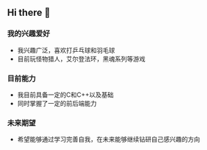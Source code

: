 ## Hi there 👋

### 我的兴趣爱好
- 我兴趣广泛，喜欢打乒乓球和羽毛球
- 目前玩怪物猎人，艾尔登法环，黑魂系列等游戏
### 目前能力
- 我目前具备一定的C和C++以及基础
- 同时掌握了一定的前后端能力
### 未来期望
- 希望能够通过学习完善自我，在未来能够继续钻研自己感兴趣的方向
